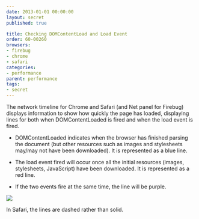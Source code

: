 ```yaml
---
date: 2013-01-01 00:00:00
layout: secret
published: true

title: Checking DOMContentLoad and Load Event
order: 60-00260
browsers:
- firebug
- chrome
- safari
categories:
- performance
parent: performance
tags:
- secret
---
```


<p class="chrome safari firebug">The network timeline for Chrome and Safari (and Net panel for Firebug) displays information to show how quickly the page has loaded, displaying lines for both when DOMContentLoaded is fired and when the load event is fired.</p>

<ul class="chrome safari firebug">
    <li><p>DOMContentLoaded indicates when the browser has finished parsing the document (but other resources such as images and stylesheets may/may not have been downloaded). It is represented as a blue line.</p></li>
    <li><p>The load event fired will occur once all the initial resources (images, stylesheets, JavaScript) have been downloaded. It is represented as a red line.</p></li>
    <li><p>If the two events fire at the same time, the line will be purple.</p></li>
</ul>

<div class="image chrome"><img src="/assets/img/placeholder.gif" data-src="/assets/img/secrets/chrome-checking-domcontentloaded-and-loadevent.png" /></div>

<p class="safari">In Safari, the lines are dashed rather than solid.</p>
